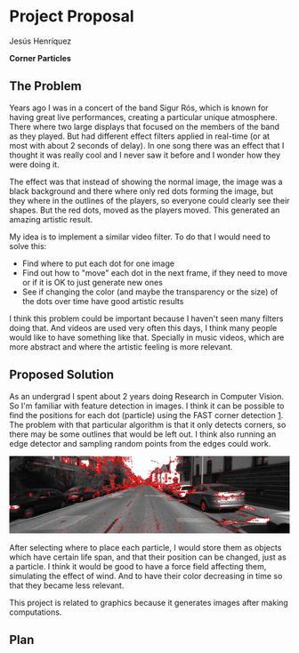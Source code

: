 # Project Proposal

Jesús Henríquez

**Corner Particles**

## The Problem

Years ago I was in a concert of the band Sigur Rós, which is known for having great live performances,
creating a particular unique atmosphere. There where two large displays that focused on the members of
the band as they played. But had different effect filters applied in real-time (or at most with about
2 seconds of delay). In one song there was an effect that I thought it was really cool and I never saw
it before and I wonder how they were doing it.

The effect was that instead of showing the normal image, the image was a black background and there
where only red dots forming the image, but they where in the outlines of the players, so everyone could
clearly see their shapes. But the red dots, moved as the players moved. This generated an amazing artistic
result.

My idea is to implement a similar video filter. To do that I would need to solve this:

- Find where to put each dot for one image
- Find out how to "move" each dot in the next frame, if they need to move or if it is OK to just generate new ones
- See if changing the color (and maybe the transparency or the size) of the dots over time have good artistic results

I think this problem could be important because I haven't seen many filters doing that. And videos
are used very often this days, I think many people would like to have something like that. Specially in
music videos, which are more abstract and where the artistic feeling is more relevant.

## Proposed Solution

As an undergrad I spent about 2 years doing Research in Computer Vision. So I'm familiar with feature
detection in images. I think it can be possible to find the positions for each dot (particle) using
the FAST corner detection [1](https://en.wikipedia.org/wiki/Features_from_accelerated_segment_test).
The problem with that particular algorithm is that it only detects corners, so there may be some outlines
that would be left out. I think also running an edge detector and sampling random points from the edges
could work.

![Example Fast](fast.jpg)

After selecting where to place each particle, I would store them as objects which have certain life span,
and that their position can be changed, just as a particle. I think it would be good to have a force field
affecting them, simulating the effect of wind. And to have their color decreasing in time so that they became
less relevant.

This project is related to graphics because it generates images after making computations.

## Plan
